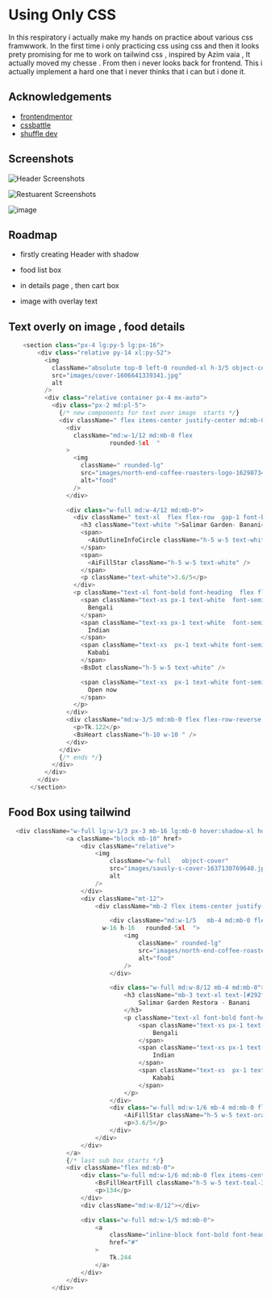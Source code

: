 
# Using Only CSS

In this respiratory i actually make my hands on practice about 
various css framwwork. In the first time i only practicing css using 
css and then it looks prety promising for me to work on tailwind css , inspired by Azim vaia , It actually moved my
chesse . From then i never looks back for frontend. This i actually implement a hard one that i never thinks that i can but i done it.


## Acknowledgements

 - [frontendmentor](https://www.frontendmentor.io/home)
 - [cssbattle](https://cssbattle.dev/)
 - [shuffle dev](https://shuffle.dev/)


## Screenshots

![Header Screenshots](https://user-images.githubusercontent.com/51045712/152744949-94c6ccfe-c2c1-4ac6-9cbf-363f74d39134.png)

![Restuarent Screenshots](https://user-images.githubusercontent.com/51045712/152745148-bba77144-e336-4930-98c9-b2d6e66470ca.png)

![image](https://user-images.githubusercontent.com/51045712/152745378-f4305955-8dc0-434a-b0ae-24107c4b25b8.png)
## Roadmap

- firstly creating Header with shadow

- food list box

- in details page , then cart box 

- image with overlay text



## Text overly on image , food details

```javascript
    <section class="px-4 lg:py-5 lg:px-16">
        <div class="relative py-14 xl:py-52">
          <img
            className="absolute top-0 left-0 rounded-xl h-3/5 object-cover  w-full"
            src="images/cover-1606641339341.jpg"
            alt
          />
          <div class="relative container px-4 mx-auto">
            <div class="px-2 md:pl-5">
              {/* new components for text over image  starts */}
              <div className=" flex items-center justify-center md:mb-0 gap-1">
                <div
                  className="md:w-1/12 md:mb-0 flex  
                            rounded-5xl  "
                >
                  <img
                    className=" rounded-lg"
                    src="images/north-end-coffee-roasters-logo-1629873428586.png"
                    alt="food"
                  />
                </div>

                <div class="w-full md:w-4/12 md:mb-0">
                  <div className=" text-xl  flex flex-row  gap-1 font-bold font-heading truncate  items-center">
                    <h3 className="text-white ">Salimar Garden- Banani</h3>
                    <span>
                      <AiOutlineInfoCircle className="h-5 w-5 text-white" />
                    </span>
                    <span>
                      <AiFillStar className="h-5 w-5 text-white" />
                    </span>
                    <p className="text-white">3.6/5</p>
                  </div>
                  <p className="text-xl font-bold font-heading  flex flex-row items-center">
                    <span className="text-xs px-1 text-white  font-semibold font-heading">
                      Bengali
                    </span>
                    <span className="text-xs px-1 text-white  font-semibold font-heading">
                      Indian
                    </span>
                    <span className="text-xs  px-1 text-white font-semibold font-heading">
                      Kababi
                    </span>
                    <BsDot className="h-5 w-5 text-white" />

                    <span className="text-xs  px-1 text-white font-semibold font-heading">
                      Open now
                    </span>
                  </p>
                </div>
                <div className="md:w-3/5 md:mb-0 flex flex-row-reverse items-center text-white  gap-2 ">
                  <p>Tk.122</p>
                  <BsHeart className="h-10 w-10 " />
                </div>
              </div>
              {/* ends */}
            </div>
          </div>
        </div>
      </section>
```

## Food Box using tailwind


````javascript
  <div className="w-full lg:w-1/3 px-3 mb-16 lg:mb-0 hover:shadow-xl hover:translate-x-1">
                <a className="block mb-10" href>
                    <div className="relative">
                        <img
                            className="w-full   object-cover"
                            src="images/sausly-s-cover-1637130769640.jpeg"
                            alt
                        />
                    </div>
                    <div className="mt-12">
                        <div className="mb-2 flex items-center justify-center md:mb-0">

                            <div className="md:w-1/5   mb-4 md:mb-0 flex  
                          w-16 h-16   rounded-5xl  ">
                                <img
                                    className=" rounded-lg"
                                    src="images/north-end-coffee-roasters-logo-1629873428586.png"
                                    alt="food"
                                />
                            </div>

                            <div class="w-full md:w-8/12 mb-4 md:mb-0">
                                <h3 className="mb-3 text-xl text-[#292f48] opacity-75 font-bold font-heading truncate">
                                    Salimar Garden Restora - Banani
                                </h3>
                                <p className="text-xl font-bold font-heading  ">
                                    <span className="text-xs px-1 text-gray-500 font-semibold font-heading">
                                        Bengali
                                    </span>
                                    <span className="text-xs px-1 text-gray-500 font-semibold font-heading">
                                        Indian
                                    </span>
                                    <span className="text-xs  px-1 text-gray-500 font-semibold font-heading">
                                        Kababi
                                    </span>
                                </p>
                            </div>
                            <div class="w-full md:w-1/6 mb-4 md:mb-0 flex flex-row divide-y-reverse">
                                <AiFillStar className="h-5 w-5 text-orange-400" />
                                <p>3.6/5</p>
                            </div>
                        </div>
                    </div>
                </a>
                {/* last sub box starts */}
                <div className="flex md:mb-0">
                    <div class="w-full md:w-1/6 md:mb-0 flex items-center gap-2">
                        <BsFillHeartFill className="h-5 w-5 text-teal-300" />
                        <p>134</p>
                    </div>
                    <div className="md:w-8/12"></div>

                    <div class="w-full md:w-1/5 md:mb-0">
                        <a
                            className="inline-block font-bold font-heading rounded-md transition duration-200"
                            href="#"
                        >
                            Tk.244
                        </a>
                    </div>
                </div>
            </div>
````
